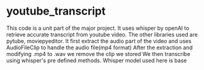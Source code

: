 # youtube_transcript
This code is a unit part of the major project. It uses whisper by openAI to retrieve accurate transcript from youtube video. The other libraries used are pytube, moviepyeditor.
It first extract the audio part of the video and uses AudioFileClip to handle the audio file(mp4 format)
After the extraction and modifying .mp4 to .wav we remove the clip we stored
We then transcribe using whisper's pre defined methods. Whisper model used here is base
